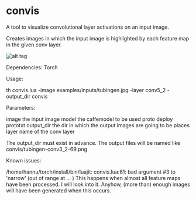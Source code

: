 # convis
A tool to visualize convolutional layer activations on an input image.  

Creates images in which the input image is highlighted by each feature map in the given conv layer.

![alt tag](https://raw.githubusercontent.com/htoyryla/convis/master/tubingen-conv3_2-17.png)

Dependencies: Torch

Usage:

 th convis.lua -image examples/inputs/tubingen.jpg -layer conv5_2 -output_dir convis
 
 Parameters:
 
image  the input image
model  the caffemodel to be used
proto  deploy prototxt
output_dir the dir in which the output images are going to be places
layer name of the conv layer

The output_dir must exist in advance. The output files will be named like convis/tubingen-conv3_2-69.png

Known issues:

/home/hannu/torch/install/bin/luajit: convis.lua:61: bad argument #3 to 'narrow' (out of range at ... )
This happens when almost all feature maps have been processed. I will look into it. Anyhow, (more than) enough images will have been generated when this occurs.
